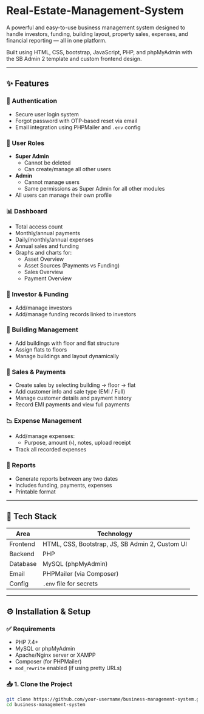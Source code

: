 # Real-Estate-Management-System
A powerful and easy-to-use business management system designed to handle investors, funding, building layout, property sales, expenses, and financial reporting — all in one platform.

Built using HTML, CSS, bootstrap, JavaScript, PHP, and phpMyAdmin with the SB Admin 2 template and custom frontend design.

---

## ✨ Features

### 🔐 Authentication
- Secure user login system
- Forgot password with OTP-based reset via email
- Email integration using PHPMailer and `.env` config

### 👥 User Roles
- **Super Admin**
  - Cannot be deleted
  - Can create/manage all other users
- **Admin**
  - Cannot manage users
  - Same permissions as Super Admin for all other modules
- All users can manage their own profile

### 📊 Dashboard
- Total access count
- Monthly/annual payments
- Daily/monthly/annual expenses
- Annual sales and funding
- Graphs and charts for:
  - Asset Overview
  - Asset Sources (Payments vs Funding)
  - Sales Overview
  - Payment Overview

### 💼 Investor & Funding
- Add/manage investors
- Add/manage funding records linked to investors

### 🏢 Building Management
- Add buildings with floor and flat structure
- Assign flats to floors
- Manage buildings and layout dynamically

### 🛒 Sales & Payments
- Create sales by selecting building → floor → flat
- Add customer info and sale type (EMI / Full)
- Manage customer details and payment history
- Record EMI payments and view full payments

### 📉 Expense Management
- Add/manage expenses:
  - Purpose, amount (৳), notes, upload receipt
- Track all recorded expenses

### 📄 Reports
- Generate reports between any two dates
- Includes funding, payments, expenses
- Printable format

---

## 🧰 Tech Stack

| Area       | Technology           |
|------------|----------------------|
| Frontend   | HTML, CSS, Bootstrap, JS, SB Admin 2, Custom UI |
| Backend    | PHP                  |
| Database   | MySQL (phpMyAdmin)   |
| Email      | PHPMailer (via Composer) |
| Config     | `.env` file for secrets |

---

## ⚙️ Installation & Setup

### ✅ Requirements

- PHP 7.4+
- MySQL or phpMyAdmin
- Apache/Nginx server or XAMPP
- Composer (for PHPMailer)
- `mod_rewrite` enabled (if using pretty URLs)

### 📥 1. Clone the Project

```bash
git clone https://github.com/your-username/business-management-system.git
cd business-management-system
